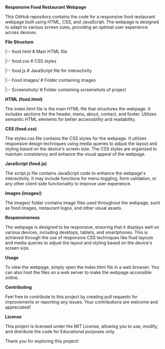 **Responsive Food Restaurant Webpage**

This GitHub repository contains the code for a responsive food restaurant webpage built using HTML, CSS, and JavaScript. 
The webpage is designed to adapt to various screen sizes, providing an optimal user experience across devices.

**File Structure**


|-- food.html             # Main HTML file

|-- food.css              # CSS styles

|-- food.js               # JavaScript file for interactivity

|-- Food images/          # Folder containing images

|-- Screenshots/          # Folder containing screenshots of project

**HTML (food.html)**

The index.html file is the main HTML file that structures the webpage. 
It includes sections for the header, menu, about, contact, and footer. Utilizes semantic HTML elements for better accessibility and readability.

**CSS (food.css)**

The styles.css file contains the CSS styles for the webpage. 
It utilizes responsive design techniques using media queries to adjust the layout and styling based on the device's screen size. 
The CSS styles are organized to maintain consistency and enhance the visual appeal of the webpage.

**JavaScript (food.js)**

The script.js file contains JavaScript code to enhance the webpage's interactivity. 
It may include functions for menu toggling, form validation, or any other client-side functionality to improve user experience.

**Images (images/)**

The images/ folder contains image files used throughout the webpage, such as food images, restaurant logos, and other visual assets.

**Responsiveness**

The webpage is designed to be responsive, ensuring that it displays well on various devices, including desktops, tablets, and smartphones. This is achieved through the use of responsive CSS techniques like fluid layouts and media queries to adjust the layout and styling based on the device's screen size.

**Usage**

To view the webpage, simply open the index.html file in a web browser. You can also host the files on a web server to make the webpage accessible online.

**Contributing**

Feel free to contribute to this project by creating pull requests for improvements or reporting any issues. Your contributions are welcome and appreciated!

**License**

This project is licensed under the MIT License, allowing you to use, modify, and distribute the code for Educational purposes only.

Thank you for exploring this project!
